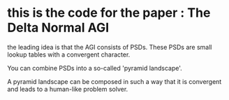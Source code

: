 # this is the code for the paper : The Delta Normal AGI

the leading idea is that the AGI consists of PSDs. These PSDs are small lookup tables with a convergent character.

You can combine PSDs into a so-called 'pyramid landscape'.

A pyramid landscape can be composed in such a way that it is convergent and leads to a human-like problem solver.
